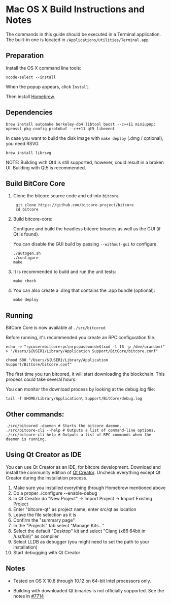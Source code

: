 Mac OS X Build Instructions and Notes
====================================
The commands in this guide should be executed in a Terminal application.
The built-in one is located in `/Applications/Utilities/Terminal.app`.

Preparation
-----------
Install the OS X command line tools:

`xcode-select --install`

When the popup appears, click `Install`.

Then install [Homebrew](http://brew.sh).

Dependencies
----------------------

    brew install automake berkeley-db4 libtool boost --c++11 miniupnpc openssl pkg-config protobuf --c++11 qt5 libevent

In case you want to build the disk image with `make deploy` (.dmg / optional), you need RSVG

    brew install librsvg

NOTE: Building with Qt4 is still supported, however, could result in a broken UI. Building with Qt5 is recommended.

Build BitCore Core
------------------------

1. Clone the bitcore source code and cd into `bitcore`

        git clone https://github.com/bitcore-project/bitcore
        cd bitcore

2.  Build bitcore-core:

    Configure and build the headless bitcore binaries as well as the GUI (if Qt is found).

    You can disable the GUI build by passing `--without-gui` to configure.

        ./autogen.sh
        ./configure
        make

3.  It is recommended to build and run the unit tests:

        make check

4.  You can also create a .dmg that contains the .app bundle (optional):

        make deploy

Running
-------

BitCore Core is now available at `./src/bitcored`

Before running, it's recommended you create an RPC configuration file.

    echo -e "rpcuser=bitcorerpc\nrpcpassword=$(xxd -l 16 -p /dev/urandom)" > "/Users/${USER}/Library/Application Support/BitCore/bitcore.conf"

    chmod 600 "/Users/${USER}/Library/Application Support/BitCore/bitcore.conf"

The first time you run bitcored, it will start downloading the blockchain. This process could take several hours.

You can monitor the download process by looking at the debug.log file:

    tail -f $HOME/Library/Application\ Support/BitCore/debug.log

Other commands:
-------

    ./src/bitcored -daemon # Starts the bitcore daemon.
    ./src/bitcore-cli --help # Outputs a list of command-line options.
    ./src/bitcore-cli help # Outputs a list of RPC commands when the daemon is running.

Using Qt Creator as IDE
------------------------
You can use Qt Creator as an IDE, for bitcore development.
Download and install the community edition of [Qt Creator](https://www.qt.io/download/).
Uncheck everything except Qt Creator during the installation process.

1. Make sure you installed everything through Homebrew mentioned above
2. Do a proper ./configure --enable-debug
3. In Qt Creator do "New Project" -> Import Project -> Import Existing Project
4. Enter "bitcore-qt" as project name, enter src/qt as location
5. Leave the file selection as it is
6. Confirm the "summary page"
7. In the "Projects" tab select "Manage Kits..."
8. Select the default "Desktop" kit and select "Clang (x86 64bit in /usr/bin)" as compiler
9. Select LLDB as debugger (you might need to set the path to your installation)
10. Start debugging with Qt Creator

Notes
-----

* Tested on OS X 10.8 through 10.12 on 64-bit Intel processors only.

* Building with downloaded Qt binaries is not officially supported. See the notes in [#7714](https://github.com/bitcore-project/bitcore-core/issues/7714)
